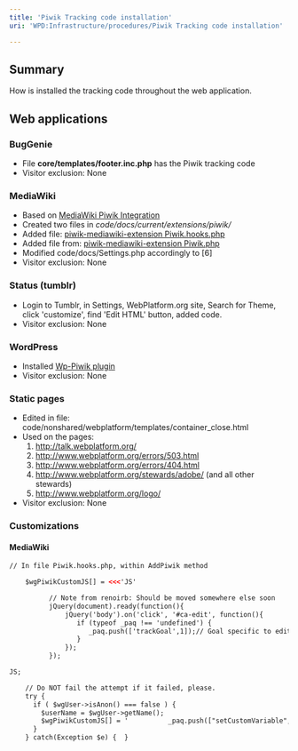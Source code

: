 ```yaml
---
title: 'Piwik Tracking code installation'
uri: 'WPD:Infrastructure/procedures/Piwik Tracking code installation'

---
```

## Summary

How is installed the tracking code throughout the web application.

## Web applications

### BugGenie

-   File **core/templates/footer.inc.php** has the Piwik tracking code
-   Visitor exclusion: None

### MediaWiki

-   Based on [MediaWiki Piwik Integration](http://www.mediawiki.org/wiki/Extension:Piwik_Integration)
-   Created two files in *code/docs/current/extensions/piwik/*
-   Added file: [piwik-mediawiki-extension Piwik.hooks.php](https://raw.github.com/DaSchTour/piwik-mediawiki-extension/master/Piwik.php)
-   Added file from: [piwik-mediawiki-extension Piwik.php](https://raw.github.com/DaSchTour/piwik-mediawiki-extension/master/Piwik.php)
-   Modified code/docs/Settings.php accordingly to [6]
-   Visitor exclusion: None

### Status (tumblr)

-   Login to Tumblr, in Settings, WebPlatform.org site, Search for Theme, click 'customize', find 'Edit HTML' button, added code.
-   Visitor exclusion: None

### WordPress

-   Installed [Wp-Piwik plugin](http://wordpress.org/plugins/wp-piwik/)
-   Visitor exclusion: None

### Static pages

-   Edited in file: code/nonshared/webplatform/templates/container\_close.html
-   Used on the pages:
    1.  <http://talk.webplatform.org/>
    2.  <http://www.webplatform.org/errors/503.html>
    3.  <http://www.webplatform.org/errors/404.html>
    4.  <http://www.webplatform.org/stewards/adobe/> (and all other stewards)
    5.  <http://www.webplatform.org/logo/>
-   Visitor exclusion: None

### Customizations

#### MediaWiki

``` html
// In file Piwik.hooks.php, within AddPiwik method

    $wgPiwikCustomJS[] = <<<'JS'

          // Note from renoirb: Should be moved somewhere else soon
          jQuery(document).ready(function(){
              jQuery('body').on('click', '#ca-edit', function(){
                 if (typeof _paq !== 'undefined') {
                    _paq.push(['trackGoal',1]);// Goal specific to edit a page
                 }
              });
          });

JS;

    // Do NOT fail the attempt if it failed, please.
    try {
      if ( $wgUser->isAnon() === false ) {
        $userName = $wgUser->getName();
        $wgPiwikCustomJS[] = '          _paq.push(["setCustomVariable",1,"username","'.$userName.'", "visit"]);'.PHP_EOL;
      }
    } catch(Exception $e) {  }
```
